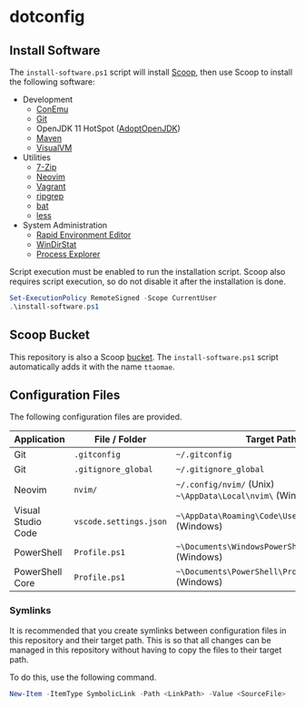 # dotconfig

## Install Software

The `install-software.ps1` script will install [Scoop](https://scoop.sh/), then
use Scoop to install the following software:
* Development
    * [ConEmu](https://conemu.github.io/)
    * [Git](https://git-scm.com/)
    * OpenJDK 11 HotSpot ([AdoptOpenJDK](https://adoptopenjdk.net/))
    * [Maven](http://maven.apache.org/)
    * [VisualVM](https://visualvm.github.io/)
* Utilities
    * [7-Zip](https://www.7-zip.org/)
    * [Neovim](https://neovim.io/)
    * [Vagrant](https://www.vagrantup.com/)
    * [ripgrep](https://github.com/BurntSushi/ripgrep)
    * [bat](https://github.com/sharkdp/bat)
    * [less](http://www.greenwoodsoftware.com/less/)
* System Administration
    * [Rapid Environment Editor](https://www.rapidee.com/en/about)
    * [WinDirStat](https://windirstat.net/)
    * [Process Explorer](https://docs.microsoft.com/en-us/sysinternals/downloads/process-explorer)

Script execution must be enabled to run the installation script. Scoop also
requires script execution, so do not disable it after the installation is done.

```powershell
Set-ExecutionPolicy RemoteSigned -Scope CurrentUser
.\install-software.ps1
```

## Scoop Bucket
This repository is also a Scoop [bucket](https://github.com/lukesampson/scoop/wiki/Buckets).
The `install-software.ps1` script automatically adds it with the name `ttaomae`.

## Configuration Files
The following configuration files are provided.

| Application | File / Folder | Target Path |
|---|---|---|
| Git | `.gitconfig` | `~/.gitconfig` |
| Git | `.gitignore_global` | `~/.gitignore_global` |
| Neovim | `nvim/` | `~/.config/nvim/` (Unix) <br> `~\AppData\Local\nvim\` (Windows) |
| Visual Studio Code | `vscode.settings.json` | `~\AppData\Roaming\Code\User\settings.json` (Windows) |
| PowerShell | `Profile.ps1` | `~\Documents\WindowsPowerShell\Profile.ps1` (Windows) |
| PowerShell Core | `Profile.ps1` | `~\Documents\PowerShell\Profile.ps1` (Windows) |

### Symlinks
It is recommended that you create symlinks between configuration files in this
repository and their target path. This is so that all changes can be managed in
this repository without having to copy the files to their target path.

To do this, use the following command.
```powershell
New-Item -ItemType SymbolicLink -Path <LinkPath> -Value <SourceFile>
```

